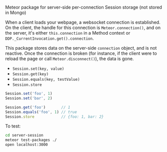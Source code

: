 Meteor package for server-side per-connection Session storage (not stored in Mongo)

When a client loads your webpage, a websocket connection is established. On the client, the handle for this connection is `Meteor.connection()`, and on the server, it's either `this.connection` in a Method context or `DDP._CurrentInvocation.get().connection`.

This package stores data on the server-side `connection` object, and is not reactive. Once the connection is broken (for instance, if the client were to reload the page or call `Meteor.disconnect()`), the data is gone.

- `Session.set(key, value)`
- `Session.get(key)`
- `Session.equals(key, testValue)`
- `Session.store`

```javascript
Session.set('foo', 1)
Session.set('bar', 2)

Session.get('foo')       // 1
Session.equals('foo', 1) // true
Session.store            // {foo: 1, bar: 2}
```

To test: 

```bash
cd server-session
meteor test-packages ./
open localhost:3000
```
